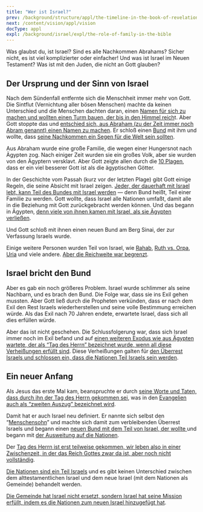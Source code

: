 ```yaml
---
title: "Wer ist Israel?"
prev: /background/structure/appl/the-timeline-in-the-book-of-revelation
next: /content/vision/appl/vision
docType: appl
expl: /background/israel/expl/the-role-of-family-in-the-bible
---
```


Was glaubst du, ist Israel? Sind es alle Nachkommen Abrahams? Sicher nicht, es ist viel komplizierter oder einfacher! Und was ist Israel im Neuen Testament? Was ist mit den Juden, die nicht an Gott glauben?

## Der Ursprung und der Sinn von Israel

<a name="bfb6"></a>
Nach dem Sündenfall entfernte sich die Menschheit immer mehr von Gott. Die Sintflut (Vernichtung aller bösen Menschen) machte da keinen Unterschied und die Menschen dachten daran, einen [Namen für sich zu machen und wollten einen Turm bauen, der bis in den Himmel reich](https://www.bibleserver.com/SLT/1.Mose11%2C1-10)t. Aber Gott stoppte das und [entschied sich, aus Abraham (zu der Zeit immer noch Abram genannt) einen Namen zu machen](https://www.bibleserver.com/SLT/1.Mose12%2C1-2). Er schloß einen [Bund](../../../../background/israel/expl/gods-covenant) mit ihm und wollte, dass [seine Nachkommen ein Segen für die Welt sein sollten](https://www.bibleserver.com/SLT/1.Mose12%2C3).

Aus Abraham wurde eine große Familie, die wegen einer Hungersnot nach Ägypten zog. Nach einiger Zeit wurden sie ein großes Volk, aber sie wurden von den Ägyptern versklavt. Aber Gott zeigte allen durch die [10 Plagen](../../../../bible/exodus/expl/the-plagues-in-egypt), dass er ein viel besserer Gott ist als die ägyptischen Götter.

In der Geschichte vom Passah (kurz vor der letzten Plage) gibt Gott einige Regeln, die seine Absicht mit Israel zeigen. [Jeder, der dauerhaft mit Israel lebt, kann Teil des Bundes mit Israel werden](https://www.bibleserver.com/SLT/2.Mose12%2C48-49) — denn Bund heißt, Teil einer Familie zu werden. Gott wollte, dass Israel alle Nationen umfaßt, damit alle in die Beziehung mit Gott zurückgebracht werden können. Und das begann in Ägypten, [denn viele von ihnen kamen mit Israel, als sie Ägypten verließen](https://www.bibleserver.com/SLT/2.Mose12%2C38).

Und Gott schloß mit ihnen einen neuen Bund am Berg Sinai, der zur Verfassung Israels wurde.

Einige weitere Personen wurden Teil von Israel, wie [Rahab](https://www.bibleserver.com/SLT/Josua2), [Ruth vs. Orpa](https://www.bibleserver.com/SLT/Rut1), [Uria](https://www.bibleserver.com/SLT/2.Samuel11%2C3) und viele andere. [Aber die Reichweite war begrenzt](https://www.bibleserver.com/SLT/Matth%C3%A4us23%2C15).

## Israel bricht den Bund

<a name="6581"></a>
Aber es gab ein noch größeres Problem. Israel wurde schlimmer als seine Nachbarn, und es brach den Bund. Die Folge war, dass sie ins Exil gehen mussten. Aber Gott ließ durch die Propheten verkünden, dass er nach dem Exil den Rest Israels wiederherstellen und seine volle Bestimmung erreichen würde. Als das Exil nach 70 Jahren endete, erwartete Israel, dass sich all dies erfüllen würde.

Aber das ist nicht geschehen. Die Schlussfolgerung war, dass sich Israel immer noch im Exil befand und auf [einen weiteren Exodus wie aus Ägypten wartete, der als “Tag des Herrn” bezeichnet wurde, wenn all diese Verheißungen erfüllt sind](../../../../background/israel/expl/the-day-of-the-lord). Diese Verheißungen galten für [den Überrest Israels und schlossen ein, dass die Nationen Teil Israels sein werden](../../../../background/israel/expl/the-remnant-of-israel).

## Ein neuer Anfang

<a name="12dc"></a>
Als Jesus das erste Mal kam, beanspruchte er durch [seine Worte und Taten, dass durch ihn der Tag des Herrn gekommen sei](../../../../background/israel/expl/jesus-and-the-covenant), was in den [Evangelien auch als “zweiten Auszug” bezeichnet wird](../../../../background/israel/expl/the-second-exodus).

Damit hat er auch Israel neu definiert. Er nannte sich selbst den “[Menschensohn](../../../../bible/daniel/expl/the-son-of-man-and-the-remnant)” und machte sich damit zum verbleibenden Überrest Israels und begann einen [neuen Bund mit dem Teil von Israel, der wollte ](https://www.bibleserver.com/SLT/Matth%C3%A4us15%2C24)und begann mit [der Ausweitung auf die Nationen](../../../../background/israel/expl/the-remnant-of-israel).

Der [Tag des Herrn ist erst teilweise gekommen, wir leben also in einer Zwischenzeit, in der das Reich Gottes zwar da ist, aber noch nicht vollständig](../../../../background/israel/expl/jesus-and-the-covenant#5788).

[Die Nationen sind ein Teil Israels](../../../../background/israel/expl/the-church-is-part-of-israel) und es gibt keinen Unterschied zwischen dem alttestamentlichen Israel und dem neue Israel (mit dem Nationen als Gemeinde) behandelt werden.

[Die Gemeinde hat Israel nicht ersetzt, sondern Israel hat seine Mission erfüllt, indem es die Nationen zum neuen Israel hinzugefügt hat](https://www.bibleserver.com/SLT/R%C3%B6mer9).


